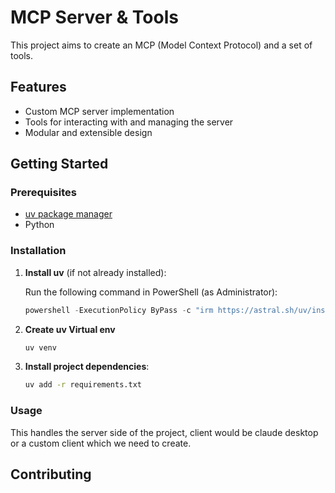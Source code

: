 # MCP Server & Tools

This project aims to create an MCP (Model Context Protocol) and a set of tools.

## Features

- Custom MCP server implementation
- Tools for interacting with and managing the server
- Modular and extensible design

## Getting Started

### Prerequisites

- [uv package manager](https://astral.sh/uv/)
- Python

### Installation

1. **Install uv** (if not already installed):

    Run the following command in PowerShell (as Administrator):

    ```powershell
    powershell -ExecutionPolicy ByPass -c "irm https://astral.sh/uv/install.ps1 | iex"
    ```
2. **Create uv Virtual env**
   ```cmd
   uv venv
   ```
   
4. **Install project dependencies**:

    ```sh
    uv add -r requirements.txt
    ```

### Usage
This handles the server side of the project, client would be claude desktop or a custom client which we need to create.


## Contributing
